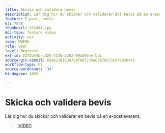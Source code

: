 ```yaml
---
title: Skicka och validera bevis
description: Lär dig hur du skickar och validerar ett bevis på en e-postleverans.
feature: E-post, bevis
kt: 7848
thumbnail: 333404.jpg
doc-type: feature video
activity: use
team: WWFRE
role: User
level: Beginner
exl-id: 237db54b-cd20-4136-b262-99dd94eefbb1
source-git-commit: 02a6238163a7c8f887236e03b78673c57c836a45
workflow-type: ht
source-wordcount: '34'
ht-degree: 100%

---
```


# Skicka och validera bevis

Lär dig hur du skickar och validerar ett bevis på en e-postleverans.

>[!VIDEO](https://video.tv.adobe.com/v/333404)

